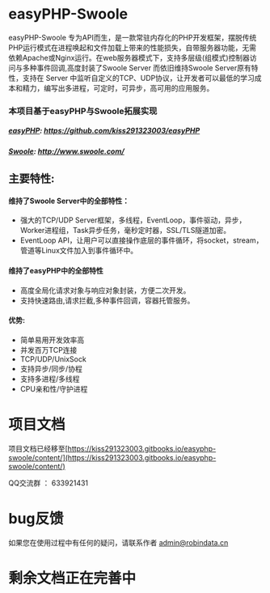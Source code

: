 # easyPHP-Swoole
easyPHP-Swoole 专为API而生，是一款常驻内存化的PHP开发框架，摆脱传统PHP运行模式在进程唤起和文件加载上带来的性能损失，自带服务器功能，无需依赖Apache或Nginx运行。在web服务器模式下，支持多层级(组模式)控制器访问与多种事件回调,高度封装了Swoole Server 而依旧维持Swoole Server原有特性，支持在 Server 中监听自定义的TCP、UDP协议，让开发者可以最低的学习成本和精力，编写出多进程，可定时，可异步，高可用的应用服务。

### 本项目基于easyPHP与Swoole拓展实现

##### [easyPHP](https://github.com/kiss291323003/easyPHP): https://github.com/kiss291323003/easyPHP
##### [Swoole](http://www.swoole.com/): http://www.swoole.com/


## 主要特性:

#### 维持了Swoole Server中的全部特性：

 - 强大的TCP/UDP Server框架，多线程，EventLoop，事件驱动，异步，Worker进程组，Task异步任务，毫秒定时器，SSL/TLS隧道加密。
 - EventLoop API，让用户可以直接操作底层的事件循环，将socket，stream，管道等Linux文件加入到事件循环中。
#### 维持了easyPHP中的全部特性
 - 高度全局化请求对象与响应对象封装，方便二次开发。
 - 支持快速路由,请求拦截,多种事件回调，容器托管服务。   
 
#### 优势:

   - 简单易用开发效率高
   - 并发百万TCP连接
   - TCP/UDP/UnixSock
   - 支持异步/同步/协程
   - 支持多进程/多线程
   - CPU亲和性/守护进程

# 项目文档

项目文档已经移至[https://kiss291323003.gitbooks.io/easyphp-swoole/content/](https://kiss291323003.gitbooks.io/easyphp-swoole/content/)

QQ交流群 ： 633921431
 
# bug反馈

 如果您在使用过程中有任何的疑问，请联系作者 admin@robindata.cn
# 剩余文档正在完善中
